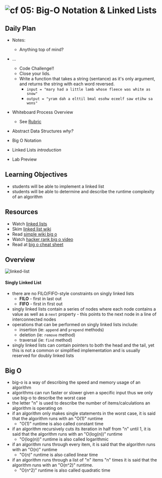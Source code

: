 ![cf](http://i.imgur.com/7v5ASc8.png) 05: Big-O Notation & Linked Lists
=====================================

## Daily Plan
- Notes:
    - Anything top of mind?

- ...
    - Code Challenge!!
    - Close your lids.
    - Write a function that takes a string (sentance) as it's only argument, and returns the string with each word reversed.
        - `input = "mary had a little lamb whose fleece was white as snow"`
        - `output = "yram dah a elttil bmal esohw eceelf saw etihw sa wons"`

- Whiteboard Process Overview
    - See [Rubric](whiteboard-rubric.pdf)
- Abstract Data Structures _why?_
- Big O Notation
- Linked Lists _introduction_
- Lab Preview


## Learning Objectives
* students will be able to implement a linked list
* students will be able to determine and describe the runtime complexity of an algorithm

## Resources
* Watch [linked lists]
* Skim [linked list wiki]
* Read [simple wiki big o]
* Watch [hacker rank big o video]
* Read at [big o cheat sheet]

## Overview

![linked-list](https://s3-us-west-2.amazonaws.com/slugbyte-assets/linked-list.svg)

#### Singly Linked List
* there are no FILO/FIFO-style constraints on singly linked lists
  * **FILO** - first in last out
  * **FIFO** - first in first out
* singly linked lists contain a series of nodes where each node contains a value as well as a `next` property - this points to the next node in a line of interconnected nodes
* operations that can be performed on singly linked lists include:
  * insertion (ie: `append` and `prepend` methods)
  * deletion (ie: `remove` method)
  * traversal (ie: `find` method)
* singly linked lists can contain pointers to both the head and the tail, yet this is not a common or simplified implementation and is usually reserved for doubly linked lists

## Big O
* big-o is a way of describing the speed and memory usage of an algorithm
* algorithms can run faster or slower given a specific input thus we only use big-o to describe the worst case
* the letter "n" is used to describe the number of items/calculations an algorithm is operating on
* if an algorithm only makes single statements in the worst case, it is said that the algorithm runs with an "O(1)" runtime
  * "O(1)" runtime is also called constant time
* if an algorithm recursively cuts its iteration in half from "n" until 1, it is said that the algorithm runs with an "O(log(n))" runtime
  * "O(log(n))" runtime is also called logarithmic
* if an algorithm runs through every item, it is said that the algorithm runs with an "O(n)" runtime
  * "O(n)" runtime is also called linear time
* if an algorithm runs through a list of "n" items "n" times it is said that the algorithm runs with an "O(n^2)" runtime.
  * "O(n^2)" runtime is also called quadratic time

[simple wiki big o]: https://simple.wikipedia.org/wiki/Big_O_notation
[hacker rank big o video]: https://www.youtube.com/watch?v=v4cd1O4zkGw
[Big O Cheat Sheet]: http://bigocheatsheet.com/
[linked lists]: https://www.youtube.com/watch?v=njTh_OwMljA
[linked list wiki]: https://en.wikipedia.org/wiki/Linked_list